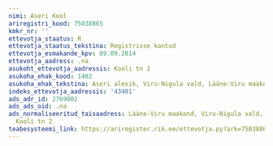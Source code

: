 ```yaml
---
nimi: Aseri Kool
ariregistri_kood: 75038865
kmkr_nr: ''
ettevotja_staatus: R
ettevotja_staatus_tekstina: Registrisse kantud
ettevotja_esmakande_kpv: 09.09.2014
ettevotja_aadress: .na
asukoht_ettevotja_aadressis: Kooli tn 2
asukoha_ehak_kood: 1402
asukoha_ehak_tekstina: Aseri alevik, Viru-Nigula vald, Lääne-Viru maakond
indeks_ettevotja_aadressis: '43401'
ads_adr_id: 2769002
ads_ads_oid: .na
ads_normaliseeritud_taisaadress: Lääne-Viru maakond, Viru-Nigula vald, Aseri alevik,
  Kooli tn 2
teabesysteemi_link: https://ariregister.rik.ee/ettevotja.py?ark=75038865&ref=rekvisiidid
---
```

